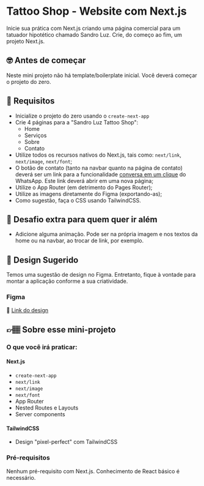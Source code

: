 # Tattoo Shop - Website com Next.js

Inicie sua prática com Next.js criando uma página comercial para um tatuador hipotético chamado Sandro Luz. Crie, do começo ao fim, um projeto Next.js.

## 🤓 Antes de começar

Neste mini projeto não há template/boilerplate inicial. Você deverá começar o projeto do zero.

## 🔨 Requisitos

- Inicialize o projeto do zero usando o `create-next-app`
- Crie 4 páginas para a "Sandro Luz Tattoo Shop":
  - Home
  - Serviços
  - Sobre
  - Contato
- Utilize todos os recursos nativos do Next.js, tais como: `next/link`, `next/image`, `next/font`;
- O botão de contato (tanto na navbar quanto na página de contato) deverá ser um link para a funcionalidade [conversa em um clique](https://faq.whatsapp.com/5913398998672934) do WhatsApp. Este link deverá abrir em uma nova página;
- Utilize o App Router (em detrimento do Pages Router);
- Utilize as imagens diretamente do Figma (exportando-as);
- Como sugestão, faça o CSS usando TailwindCSS.

## 🔨 Desafio extra para quem quer ir além

- Adicione alguma animação. Pode ser na própria imagem e nos textos da home ou na navbar, ao trocar de link, por exemplo.

## 🎨 Design Sugerido

Temos uma sugestão de design no Figma. Entretanto, fique à vontade para montar a aplicação conforme a sua criatividade.

### Figma

🔗 [Link do design](https://www.figma.com/community/file/1362183399183292915/mini-projeto-tattoo-shop-website-com-next-js)

## 👉🏽 Sobre esse mini-projeto

### O que você irá praticar:

#### Next.js

- `create-next-app`
- `next/link`
- `next/image`
- `next/font`
- App Router
- Nested Routes e Layouts
- Server components

#### TailwindCSS

- Design "pixel-perfect" com TailwindCSS

### Pré-requisitos

Nenhum pré-requisito com Next.js. Conhecimento de React básico é necessário.

